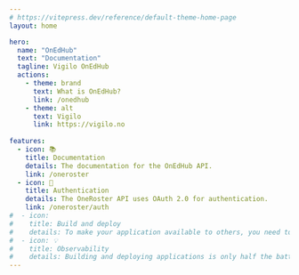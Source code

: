 ```yaml
---
# https://vitepress.dev/reference/default-theme-home-page
layout: home

hero:
  name: "OnEdHub"
  text: "Documentation"
  tagline: Vigilo OnEdHub
  actions:
    - theme: brand
      text: What is OnEdHub?
      link: /onedhub
    - theme: alt
      text: Vigilo
      link: https://vigilo.no
      
features:
  - icon: 📚
    title: Documentation
    details: The documentation for the OnEdHub API.
    link: /oneroster
  - icon: 🔐
    title: Authentication
    details: The OneRoster API uses OAuth 2.0 for authentication.
    link: /oneroster/auth
#  - icon:
#    title: Build and deploy 
#    details: To make your application available to others, you need to build and deploy it. VAIS attempts to make this as simple as possible by providing a set of composable GitHub Actions.
#  - icon: 💡
#    title: Observability
#    details: Building and deploying applications is only half the battle. The other half is to be able to observe what's going on in your application. This is where observability comes in.
---
```


